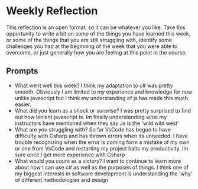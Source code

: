 # Weekly Reflection
This reflection is an open format, so it can be whatever you like. Take this opportunity to write a bit on some of the things you have learned this week, or some of the things that you are still struggling with, identify some challenges you had at the beginning of the week that you were able to overcome, or just generally how you are feeling at this point in the course.

## Prompts
- What went well this week?
I think my adaptation to c# was pretty smooth. Obviously I am limited to my experience and knowledge for now unlike javascript but I think my understanding of js has made this much easier.
- What did you learn as a shock or surprise?
I was pretty surprised to find out how lenient javascript is. Im finally understanding what my instructors have mentioned when they say Js is the 'wild wild west'
- What are you struggling with?
So far VsCode has begun to have difficulty with Csharp and has thrown errors when its unneeded. I have trouble recognizing when the error is coming form a mistake of my own or one from VsCode and restarting my project halts my productivity. Im sure once I get more experience with Csharp 
- What would you count as a victory?
I want to continue to learn more about how I can use c# as well as the purposes of things. I think one of my biggest interests in software development is understanding the 'why' of different methodologies and design